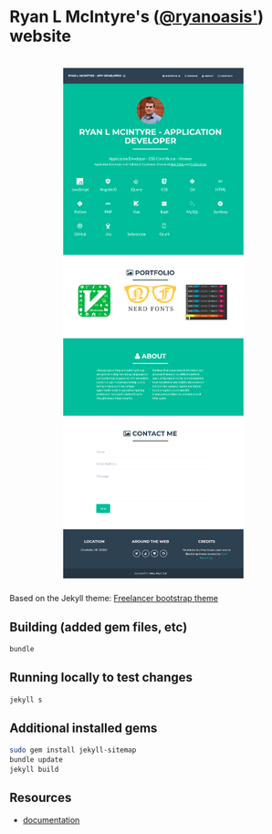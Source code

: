 Ryan L McIntyre's ([@ryanoasis'](https://github.com/ryanoasis)) website
=======================================================================

<h1 align="center">
  <img src="/img/site-screenshot.png" alt="Site Screenshot" />
</h1>

Based on the Jekyll theme: [Freelancer bootstrap theme ](http://startbootstrap.com/template-overviews/freelancer/)


## Building (added gem files, etc)

```sh
bundle
```

## Running locally to test changes

```sh
jekyll s
```

## Additional installed gems

```sh
sudo gem install jekyll-sitemap
bundle update
jekyll build
```


## Resources

* [documentation](http://jekyllrb.com/)
